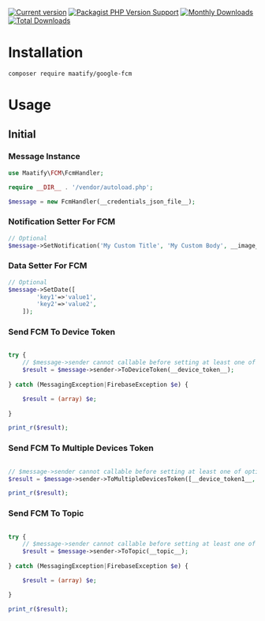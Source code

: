 [![Current version](https://img.shields.io/packagist/v/maatify/google-fcm)](https://packagist.org/packages/maatify/google-fcm)
[![Packagist PHP Version Support](https://img.shields.io/packagist/php-v/maatify/google-fcm)](https://packagist.org/packages/maatify/google-fcm)
[![Monthly Downloads](https://img.shields.io/packagist/dm/maatify/google-fcm)](https://packagist.org/packages/maatify/google-fcm/stats)
[![Total Downloads](https://img.shields.io/packagist/dt/maatify/google-fcm)](https://packagist.org/packages/maatify/google-fcm/stats)

# Installation

```shell
composer require maatify/google-fcm
```

# Usage

## Initial
### Message Instance
```PHP
use Maatify\FCM\FcmHandler;

require __DIR__ . '/vendor/autoload.php';

$message = new FcmHandler(__credentials_json_file__);
```

### Notification Setter For FCM
```PHP
// Optional
$message->SetNotification('My Custom Title', 'My Custom Body', __image_url__ = '');
```

### Data Setter For FCM 
```PHP
// Optional
$message->SetDate([
        'key1'=>'value1',
        'key2'=>'value2',
    ]);
```

### Send FCM To Device Token
```PHP

try {
    // $message->sender cannot callable before setting at least one of optional setter
    $result = $message->sender->ToDeviceToken(__device_token__);
    
} catch (MessagingException|FirebaseException $e) {

    $result = (array) $e;
    
}

print_r($result);
```

### Send FCM To Multiple Devices Token
```PHP

// $message->sender cannot callable before setting at least one of optional setter
$result = $message->sender->ToMultipleDevicesToken([__device_token1__, __device_token2__]);

print_r($result);
```

### Send FCM To Topic
```PHP

try {
    // $message->sender cannot callable before setting at least one of optional setter
    $result = $message->sender->ToTopic(__topic__);
    
} catch (MessagingException|FirebaseException $e) {

    $result = (array) $e;

}

print_r($result);
```